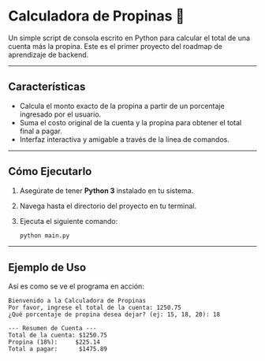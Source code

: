 # Calculadora de Propinas 🧮

Un simple script de consola escrito en Python para calcular el total de una cuenta más la propina. Este es el primer proyecto del roadmap de aprendizaje de backend.

---
## Características

* Calcula el monto exacto de la propina a partir de un porcentaje ingresado por el usuario.
* Suma el costo original de la cuenta y la propina para obtener el total final a pagar.
* Interfaz interactiva y amigable a través de la línea de comandos.

---
## Cómo Ejecutarlo

1.  Asegúrate de tener **Python 3** instalado en tu sistema.
2.  Navega hasta el directorio del proyecto en tu terminal.
3.  Ejecuta el siguiente comando:

    ```bash
    python main.py
    ```

---
## Ejemplo de Uso

Así es como se ve el programa en acción:

```text
Bienvenido a la Calculadora de Propinas
Por favor, ingrese el total de la cuenta: 1250.75
¿Qué porcentaje de propina desea dejar? (ej: 15, 18, 20): 18

--- Resumen de Cuenta ---
Total de la cuenta: $1250.75
Propina (18%):     $225.14
Total a pagar:      $1475.89
```